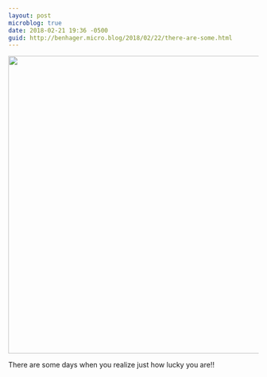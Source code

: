 ```yaml
---
layout: post
microblog: true
date: 2018-02-21 19:36 -0500
guid: http://benhager.micro.blog/2018/02/22/there-are-some.html
---
```


<img src="http://hager.blog/uploads/2018/6cfc73f40a.jpg" width="600" height="600" style="height: auto;" class="sunlit_image" />

There are some days when you realize just how lucky you are!!


